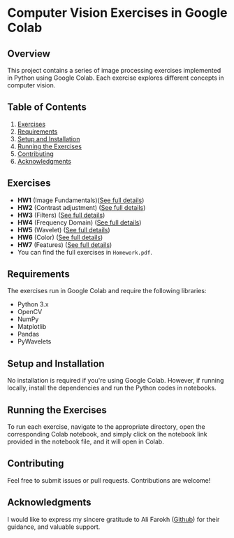 # Computer Vision Exercises in Google Colab

## Overview
This project contains a series of image processing exercises implemented in Python using Google Colab. Each exercise explores different concepts in computer vision.

## Table of Contents
1. [Exercises](#exercises)
2. [Requirements](#requirements)
3. [Setup and Installation](#setup-and-installation)
4. [Running the Exercises](#running-the-exercises)
5. [Contributing](#contributing)
6. [Acknowledgments](#Acknowledgments)

## Exercises

- **HW1** (Image Fundamentals)([See full details](./HW1/README.md))
- **HW2** (Contrast adjustment) ([See full details](./HW2/README.md))  
- **HW3** (Filters) ([See full details](./HW3/README.md))
- **HW4** (Frequency Domain) ([See full details](./HW4/README.md))
- **HW5** (Wavelet) ([See full details](./HW5/README.md))
- **HW6** (Color) ([See full details](./HW6/README.md))
- **HW7** (Features) ([See full details](./HW7/README.md))
- You can find the full exercises in `Homework.pdf`.


## Requirements
The exercises run in Google Colab and require the following libraries:
- Python 3.x
- OpenCV
- NumPy
- Matplotlib
- Pandas
- PyWavelets


## Setup and Installation
No installation is required if you're using Google Colab. However, if running locally, install the dependencies and run the Python codes in notebooks.

## Running the Exercises
To run each exercise, navigate to the appropriate directory, open the corresponding Colab notebook, and simply click on the notebook link provided in the notebook file, and it will open in Colab.

## Contributing
Feel free to submit issues or pull requests. Contributions are welcome!

## Acknowledgments
I would like to express my sincere gratitude to Ali Farokh ([Github](https://github.com/alifarrokh)) for their guidance, and valuable support.

